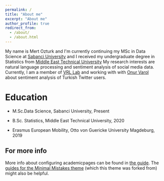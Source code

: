 ```yaml
---
permalink: /
title: "About me"
excerpt: "About me"
author_profile: true
redirect_from: 
  - /about/
  - /about.html
---
```


My name is Mert Ozturk and I'm currently continuing my MSc in Data Science at [Sabanci University](https://www.sabanciuniv.edu/en/) and I received my undergraduate degree in Statistics from [Middle East Technical University](https://www.metu.edu.tr/) My research interests are natural language processing and sentiment analysis of social media data. Currently, I am a member of [VRL Lab](http://varollab.com/index.html) and working with with [Onur Varol](http://www.onurvarol.com/) about sentiment analysis of Turkish Twitter users. 

Education
======
  * M.Sc.Data Science, Sabanci University, Present

  * B.Sc. Statistics, Middle East Technical University, 2020

  * Erasmus European Mobility, Otto von Guericke University Magdeburg, 2019

For more info
------
More info about configuring academicpages can be found in [the guide](https://academicpages.github.io/markdown/). The [guides for the Minimal Mistakes theme](https://mmistakes.github.io/minimal-mistakes/docs/configuration/) (which this theme was forked from) might also be helpful.
